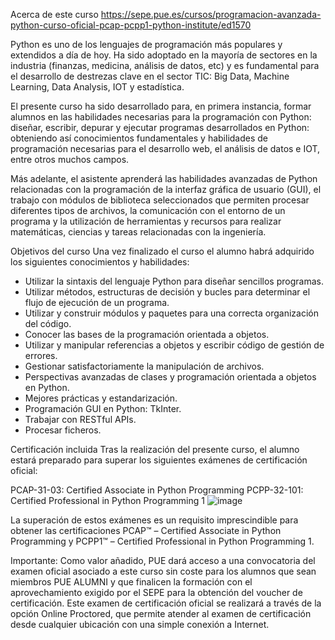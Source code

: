 Acerca de este curso
https://sepe.pue.es/cursos/programacion-avanzada-python-curso-oficial-pcap-pcpp1-python-institute/ed1570 

Python es uno de los lenguajes de programación más populares y extendidos a día de hoy. Ha sido adoptado en la mayoría de sectores en la industria (finanzas, medicina, análisis de datos, etc) y es fundamental para el desarrollo de destrezas clave en el sector TIC: Big Data, Machine Learning, Data Analysis, IOT y estadística.

El presente curso ha sido desarrollado para, en primera instancia, formar alumnos en las habilidades necesarias para la programación con Python: diseñar, escribir, depurar y ejecutar programas desarrollados en Python: obteniendo así conocimientos fundamentales y habilidades de programación necesarias para el desarrollo web, el análisis de datos e IOT, entre otros muchos campos.

Más adelante, el asistente aprenderá las habilidades avanzadas de Python relacionadas con la programación de la interfaz gráfica de usuario (GUI), el trabajo con módulos de biblioteca seleccionados que permiten procesar diferentes tipos de archivos, la comunicación con el entorno de un programa y la utilización de herramientas y recursos para realizar matemáticas, ciencias y tareas relacionadas con la ingeniería.

Objetivos del curso
Una vez finalizado el curso el alumno habrá adquirido los siguientes conocimientos y habilidades:

* Utilizar la sintaxis del lenguaje Python para diseñar sencillos programas.
* Utilizar métodos, estructuras de decisión y bucles para determinar el flujo de ejecución de un programa.
* Utilizar y construir módulos y paquetes para una correcta organización del código.
* Conocer las bases de la programación orientada a objetos.
* Utilizar y manipular referencias a objetos y escribir código de gestión de errores.
* Gestionar satisfactoriamente la manipulación de archivos.
* Perspectivas avanzadas de clases y programación orientada a objetos en Python.
* Mejores prácticas y estandarización.
* Programación GUI en Python: TkInter.
* Trabajar con RESTful APIs.
* Procesar ficheros.

Certificación incluida
Tras la realización del presente curso, el alumno estará preparado para superar los siguientes exámenes de certificación oficial:

PCAP-31-03: Certified Associate in Python Programming
PCPP-32-101: Certified Professional in Python Programming 1
![image](https://github.com/jdmc/learning/assets/6848470/e348e4ab-fe83-4166-aff2-f9abd935424c)

La superación de estos exámenes es un requisito imprescindible para obtener las certificaciones PCAP™ – Certified Associate in Python Programming y PCPP1™ – Certified Professional in Python Programming 1.

Importante: Como valor añadido, PUE dará acceso a una convocatoria del examen oficial asociado a este curso sin coste para los alumnos que sean miembros PUE ALUMNI y que finalicen la formación con el aprovechamiento exigido por el SEPE para la obtención del voucher de certificación. Este examen de certificación oficial se realizará a través de la opción Online Proctored, que permite atender al examen de certificación desde cualquier ubicación con una simple conexión a Internet.
